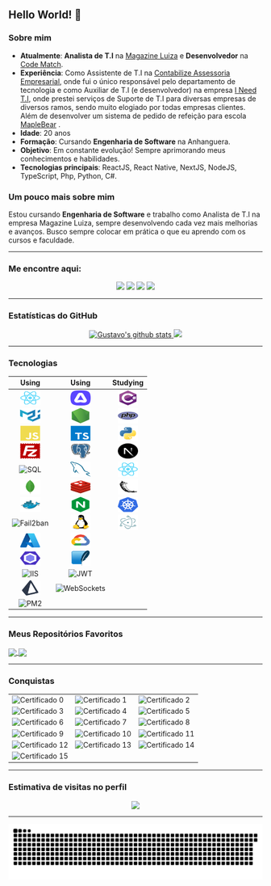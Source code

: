 ## Hello World! 👋

### Sobre mim
- **Atualmente**: **Analista de T.I** na [Magazine Luiza](https://www.magazineluiza.com.br/) e **Desenvolvedor** na [Code Match](https://codematch.com.br).
- **Experiência**: Como Assistente de T.I na [Contabilize Assessoria Empresarial](https://www.contabilizeae.com.br), onde fui o único responsável pelo departamento de tecnologia e como Auxiliar de T.I (e desenvolvedor) na empresa [I Need T.I](https://www.ineedti.com/), onde prestei serviços de Suporte de T.I para diversas empresas de diversos ramos, sendo muito elogiado por todas empresas clientes. Além de desenvolver um sistema de pedido de refeição para escola [MapleBear](https://granjaviana.maplebear.com.br/) .
- **Idade**: 20 anos
- **Formação**: Cursando **Engenharia de Software** na Anhanguera.
- **Objetivo**: Em constante evolução! Sempre aprimorando meus conhecimentos e habilidades.
- **Tecnologias principais**: ReactJS, React Native, NextJS, NodeJS, TypeScript, Php, Python, C#.

### Um pouco mais sobre mim
Estou cursando **Engenharia de Software** e trabalho como Analista de T.I na empresa Magazine Luiza, sempre desenvolvendo cada vez mais melhorias e avanços. Busco sempre colocar em prática o que eu aprendo com os cursos e faculdade.

---

### Me encontre aqui:
<div align="center">
  <a href="https://www.linkedin.com/in/gustavoramos32/"><img src="https://img.shields.io/badge/LinkedIn-0077B5?style=for-the-badge&logo=linkedin&logoColor=white"></a>
  <a href="mailto:gustavo.ramos.silva.santos@gmail.com"><img src="https://img.shields.io/badge/Gmail-D14836?style=for-the-badge&logo=gmail&logoColor=white"></a>
  <a href="https://wa.me/5511971689500"><img src="https://img.shields.io/badge/WhatsApp-25D366?style=for-the-badge&logo=whatsapp&logoColor=white"></a>
  <a href="https://app.rocketseat.com.br/me/guusta"><img height="28.7" src="https://cdn.worldvectorlogo.com/logos/rocketseat.svg"></a>
</div>

---

### Estatísticas do GitHub
<div align="center">
  <a href="https://github.com/Gustavo032">
    <img height="165em" src="https://github-readme-stats.vercel.app/api?username=Gustavo032&show_icons=true&theme=midnight-purple&include_all_commits=true&count_private=true&border_color=9644f4" alt="Gustavo's github stats" />  
    <img height="165em" src="https://github-readme-stats.vercel.app/api/top-langs/?username=Gustavo032&layout=compact&langs_count=7&theme=midnight-purple&border_color=9644f4" />
  </a>
</div>

---

### Tecnologias
| **Using** | **Using** | **Studying** |
| :--------: | :--------: | :------: |
| <img align="center" alt="React" height="30em" width="40em" src="https://raw.githubusercontent.com/devicons/devicon/master/icons/react/react-original.svg"> | <img align="center" alt="AdonisJS" height="30em" width="40em" src="https://raw.githubusercontent.com/devicons/devicon/master/icons/adonisjs/adonisjs-original.svg"> | <img align="center" alt="C#" height="30em" width="40em" src="https://raw.githubusercontent.com/devicons/devicon/master/icons/csharp/csharp-original.svg"> |
| <img align="center" alt="MaterialUI" height="30em" width="40em" src="https://raw.githubusercontent.com/devicons/devicon/master/icons/materialui/materialui-original.svg"> | <img align="center" alt="NodeJS" height="30em" width="40em" src="https://raw.githubusercontent.com/devicons/devicon/master/icons/nodejs/nodejs-original.svg"> | <img align="center" alt="PHP" height="30em" width="40em" src="https://raw.githubusercontent.com/devicons/devicon/master/icons/php/php-original.svg"> |
| <img align="center" alt="JavaScript" height="30em" width="40em" src="https://raw.githubusercontent.com/devicons/devicon/master/icons/javascript/javascript-plain.svg"> | <img align="center" alt="TypeScript" height="30em" width="40em" src="https://raw.githubusercontent.com/devicons/devicon/master/icons/typescript/typescript-original.svg"> | <img align="center" alt="Python" height="30em" width="40em" src="https://raw.githubusercontent.com/devicons/devicon/master/icons/python/python-original.svg"> |
| <img align="center" alt="Filezilla" height="30em" width="40em" src="https://raw.githubusercontent.com/devicons/devicon/master/icons/filezilla/filezilla-plain.svg"> | <img align="center" alt="PostgreSQL" height="30em" width="40em" src="https://raw.githubusercontent.com/devicons/devicon/master/icons/postgresql/postgresql-original.svg"> | <img align="center" alt="NextJS" height="30em" width="40em" src="https://raw.githubusercontent.com/devicons/devicon/master/icons/nextjs/nextjs-original.svg"> |
| <img align="center" alt="SQL" height="30em" width="40em" src="https://cdn-icons-png.freepik.com/256/13941/13941314.png?semt=ais_hybrid"> | <img align="center" alt="MySQL" height="30em" width="40em" src="https://raw.githubusercontent.com/devicons/devicon/master/icons/mysql/mysql-original.svg"> | <img align="center" alt="React Native" height="30em" width="40em" src="https://raw.githubusercontent.com/devicons/devicon/master/icons/react/react-original.svg"> |
| <img align="center" alt="MongoDB" height="30em" width="40em" src="https://raw.githubusercontent.com/devicons/devicon/master/icons/mongodb/mongodb-original.svg"> | <img align="center" alt="Redis" height="30em" width="40em" src="https://raw.githubusercontent.com/devicons/devicon/master/icons/redis/redis-original.svg"> | <img align="center" alt="Flask" height="30em" width="40em" src="https://raw.githubusercontent.com/devicons/devicon/master/icons/flask/flask-original.svg"> |
| <img align="center" alt="Docker" height="30em" width="40em" src="https://raw.githubusercontent.com/devicons/devicon/master/icons/docker/docker-original.svg"> | <img align="center" alt="Nginx" height="30em" width="40em" src="https://raw.githubusercontent.com/devicons/devicon/master/icons/nginx/nginx-original.svg"> | <img align="center" alt="Kubernetes" height="30em" width="40em" src="https://raw.githubusercontent.com/devicons/devicon/master/icons/kubernetes/kubernetes-plain.svg"> |
| <img align="center" alt="Fail2ban" height="30em" width="40em" src="https://cybergladius.com/wp-content/uploads/2021/07/fail2ban-1-981x1024.png"> | <img align="center" alt="Linux Ubuntu" height="30em" width="40em" src="https://raw.githubusercontent.com/devicons/devicon/master/icons/linux/linux-original.svg"> | <img align="center" alt="Electron" height="30em" width="40em" src="https://raw.githubusercontent.com/devicons/devicon/master/icons/electron/electron-original.svg"> |
| <img align="center" alt="Azure Cloud" height="30em" width="40em" src="https://raw.githubusercontent.com/devicons/devicon/master/icons/azure/azure-original.svg"> | <img align="center" alt="Google Cloud" height="30em" width="40em" src="https://raw.githubusercontent.com/devicons/devicon/master/icons/googlecloud/googlecloud-original.svg"> | |
| <img align="center" alt="ESLint" height="30em" width="40em" src="https://raw.githubusercontent.com/devicons/devicon/master/icons/eslint/eslint-original.svg"> | <img align="center" alt="SQLite" height="30em" width="40em" src="https://raw.githubusercontent.com/devicons/devicon/master/icons/sqlite/sqlite-original.svg"> | |
| <img align="center" alt="IIS" height="30em" width="40em" src="https://deepnetsecurity.com/wp-content/uploads/MFA-for-IIS-Websites.png"> | <img align="center" alt="JWT" height="30em" width="40em" src="https://img.icons8.com/?size=512&id=rHpveptSuwDz&format=png"> | |
| <img align="center" alt="Prisma" height="30em" width="40em" src="https://raw.githubusercontent.com/devicons/devicon/master/icons/prisma/prisma-original.svg"> | <img align="center" alt="WebSockets" height="30em" width="40em" src="https://www.svgrepo.com/show/443547/brand-websocket.svg"> | |
| <img align="center" alt="PM2" height="30em" width="40em" src="https://raw.githubusercontent.com/gilbarbara/logos/main/logos/pm2-icon.svg"> | | |


---

### Meus Repositórios Favoritos

<a href="https://github.com/Gustavo032/ig.news">
  <img align="center" src="https://github-readme-stats.vercel.app/api/pin/?username=Gustavo032&repo=ig.news&theme=midnight-purple&border_color=9644f4" />
</a>
<a href="https://github.com/Gustavo032/Ignite-ReactJs-Desafio-5">
  <img align="center" src="https://github-readme-stats.vercel.app/api/pin/?username=Gustavo032&repo=Ignite-ReactJs-Desafio-5&theme=midnight-purple&border_color=9644f4" />
</a>

---
### Conquistas

<div align="center">
  <table>
    <tr>
      <td><img width="250px" src="https://i.ibb.co/SBndC2K/certificado.png" alt="Certificado 0" /></td>
      <td><img width="250px" src="https://i.ibb.co/KzNfM40j/Captura-de-tela-2025-02-10-115339.png" alt="Certificado 1" /></td>
      <td><img width="250px" src="https://i.ibb.co/RGSnqc2c/Captura-de-tela-2025-02-10-115410.png" alt="Certificado 2" /></td>
    </tr>
    <tr>
      <td><img width="250px" src="https://i.ibb.co/0yK7YmxB/Captura-de-tela-2025-02-10-115425.png" alt="Certificado 3" /></td>
      <td><img width="250px" src="https://i.ibb.co/FkwCYkfp/Captura-de-tela-2025-02-10-115441.png" alt="Certificado 4" /></td>
      <td><img width="250px" src="https://i.ibb.co/NgF6szNJ/Captura-de-tela-2025-02-10-115504.png" alt="Certificado 5" /></td>
    </tr>
    <tr>
      <td><img width="250px" src="https://i.ibb.co/Xr40zbSw/Captura-de-tela-2025-02-10-115526.png" alt="Certificado 6" /></td>
      <td><img width="250px" src="https://i.ibb.co/r2kftkmY/Captura-de-tela-2025-02-10-115549.png" alt="Certificado 7" /></td>
      <td><img width="250px" src="https://i.ibb.co/tw15ZpZ8/Captura-de-tela-2025-02-10-115612.png" alt="Certificado 8" /></td>
    </tr>
    <tr>
      <td><img width="250px" src="https://i.ibb.co/5gPq4xDm/Captura-de-tela-2025-02-10-115641.png" alt="Certificado 9" /></td>
      <td><img width="250px" src="https://i.ibb.co/LzB8JNyk/Captura-de-tela-2025-02-10-115704.png" alt="Certificado 10" /></td>
      <td><img width="250px" src="https://i.ibb.co/27r6j6xY/Captura-de-tela-2025-02-10-115721.png" alt="Certificado 11" /></td>
    </tr>
    <tr>
      <td><img width="250px" src="https://i.ibb.co/C5nVgX9H/Captura-de-tela-2025-02-10-115757.png" alt="Certificado 12" /></td>
      <td><img width="250px" src="https://i.ibb.co/JwDLCfR3/Screenshot-2025-02-10-12-32-23-822-com-linkedin-android-edit.jpg" alt="Certificado 13" /></td>
      <td><img width="250px" src="https://i.ibb.co/FbrrJmXp/Screenshot-2025-02-10-12-31-35-849-com-linkedin-android-edit.jpg" alt="Certificado 14" /></td>
    </tr>
    <tr>
      <td><img width="250px" src="https://i.ibb.co/gqF6N9n/Captura-de-tela-2025-02-10-121032.png" alt="Certificado 15" /></td>
    </tr>
  </table>
</div>


---

### Estimativa de visitas no perfil
<p align="center"> 
  <img align="center" src="https://profile-counter.glitch.me/gustavo032/count.svg" />
</p>

---

![snake gif](https://github.com/Gustavo032/Gustavo032/blob/output/github-snake.svg)
